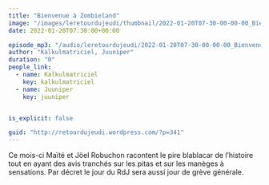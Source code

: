 ```yaml
---
title: "Bienvenue à Zombieland"
image: "/images/leretourdujeudi/thumbnail/2022-01-20T07-30-00-00-00_BienvenueZombieland.jpg"
date: 2022-01-20T07:30:00+00:00

episode_mp3: "/audio/leretourdujeudi/2022-01-20T07-30-00-00-00_BienvenueZombieland.mp3"
author: "Kalkulmatriciel, Juuniper"
duration: "0"
people_link: 
  - name: Kalkulmatriciel
    key: kalkulmatriciel
  - name: Juuniper
    key: juuniper


is_explicit: false

guid: "http://retourdujeudi.wordpress.com/?p=341"
---
```


<PodcastHeader/>

<!-- ECRIRE LA DESCRIPTION DE L'EPISODE SOUS CETTE LIGNE -->

<p>Ce mois-ci Maïté et Jöel Robuchon racontent le pire blablacar de l’histoire tout en ayant des avis tranchés sur les pitas et sur les manèges à sensations. Par décret le jour du RdJ sera aussi jour de grève générale.</p>



<img src="/resources/leretourdujeudi/2022-01-20T07-30-00-00-00_BienvenueZombieland/ep39-zombieland.jpg" alt="">



 
<a href="" rel="nofollow"></a>
 



<p></p>


